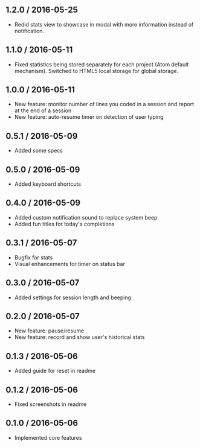 ## 1.2.0 / 2016-05-25
- Redid stats view to showcase in modal with more information instead of notification.

## 1.1.0 / 2016-05-11
- Fixed statistics being stored separately for each project (Atom default mechanism). Switched to HTML5 local storage for global storage.

## 1.0.0 / 2016-05-11
- New feature: monitor number of lines you coded in a session and report at the end of a session
- New feature: auto-resume timer on detection of user typing

## 0.5.1 / 2016-05-09
- Added some specs

## 0.5.0 / 2016-05-09
- Added keyboard shortcuts

## 0.4.0 / 2016-05-09
- Added custom notification sound to replace system beep
- Added fun titles for today's completions

## 0.3.1 / 2016-05-07
- Bugfix for stats
- Visual enhancements for timer on status bar

## 0.3.0 / 2016-05-07
- Added settings for session length and beeping

## 0.2.0 / 2016-05-07
- New feature: pause/resume
- New feature: record and show user's historical stats

## 0.1.3 / 2016-05-06
- Added guide for reset in readme

## 0.1.2 / 2016-05-06
- Fixed screenshots in readme

## 0.1.0 / 2016-05-06
- Implemented core features
